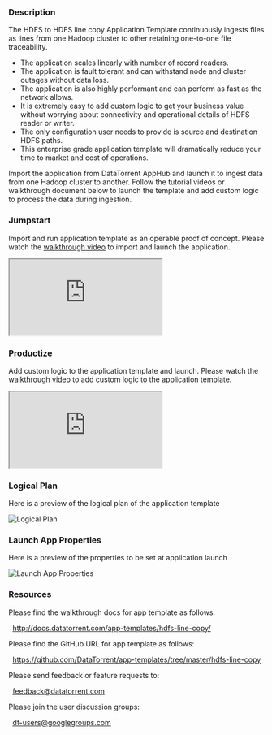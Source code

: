 ### Description
The HDFS to HDFS line copy Application Template continuously ingests files as lines from one Hadoop cluster to other retaining one-to-one file traceability.
- The application scales linearly with number of record readers.
- The application is fault tolerant and can withstand node and cluster outages without data loss.
- The application is also highly performant and can perform as fast as the network allows.
- It is extremely easy to add custom logic to get your business value without worrying about connectivity and operational details of HDFS reader or writer.
- The only configuration user needs to provide is source and destination HDFS paths.
- This enterprise grade application template will dramatically reduce your time to market and cost of operations.

Import the application from DataTorrent AppHub and launch it to ingest data from one Hadoop cluster to another.  Follow the tutorial videos or walkthrough document below to launch the template and add custom logic to process the data during ingestion.

### Jumpstart
Import and run application template as an operable proof of concept. Please watch the [walkthrough video](https://www.youtube.com/watch?v=z20xzkQeJho) to import and launch the application.

<iframe src="https://www.youtube.com/embed/z20xzkQeJho?enablejsapi=1" allowfullscreen="allowfullscreen" class="video" id="basicVideo" ga-track="basicVideo"></iframe>

### Productize
Add custom logic to the application template and launch. Please watch the [walkthrough video](https://www.youtube.com/watch?v=SqG9janTCX0) to add custom logic to the application template.

<iframe src="https://www.youtube.com/embed/SqG9janTCX0?enablejsapi=1" allowfullscreen="allowfullscreen" class="video" id="advancedVideo" ga-track="advancedVideo"></iframe>

### Logical Plan

Here is a preview of the logical plan of the application template

![Logical Plan](http://datatorrent.com/wp-content/uploads/2016/11/HDFS_HDFS_Line_Copy_DAG.png)

### Launch App Properties

Here is a preview of the properties to be set at application launch

![Launch App Properties](http://datatorrent.com/wp-content/uploads/2016/11/HDFS_HDFS_Line_Copy_properties.png)

### Resources

Please find the walkthrough docs for app template as follows:

&nbsp; <a href="http://docs.datatorrent.com/app-templates/hdfs-line-copy/"  class="docs" id="docs" ga-track="docs" target="_blank">http://docs.datatorrent.com/app-templates/hdfs-line-copy/</a>

Please find the GitHub URL for app template as follows:

&nbsp; <a href="https://github.com/DataTorrent/app-templates/tree/master/hdfs-line-copy"  class="github" id="github" ga-track="github" target="_blank">https://github.com/DataTorrent/app-templates/tree/master/hdfs-line-copy</a>

Please send feedback or feature requests to:

&nbsp; <a href="mailto:feedback@datatorrent.com"  class="feedback" id="feedback" ga-track="feedback">feedback@datatorrent.com</a>

Please join the user discussion groups:

&nbsp; <a href="mailto:dt-users@googlegroups.com"  class="maillist" id="maillist" ga-track="maillist">dt-users@googlegroups.com</a>

